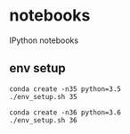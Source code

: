 notebooks
=========

IPython notebooks

## env setup

	conda create -n35 python=3.5
	./env_setup.sh 35

	conda create -n36 python=3.6
	./env_setup.sh 36
